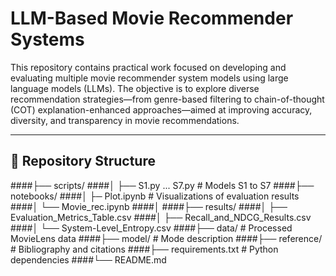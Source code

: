 # LLM-Based Movie Recommender Systems

This repository contains practical work focused on developing and evaluating multiple movie recommender system models using large language models (LLMs). The objective is to explore diverse recommendation strategies—from genre-based filtering to chain-of-thought (COT) explanation-enhanced approaches—aimed at improving accuracy, diversity, and transparency in movie recommendations.

---

## 📁 Repository Structure

####├── scripts/
####│ ├── S1.py ... S7.py # Models S1 to S7
####├── notebooks/
####│ ├─ Plot.ipynb # Visualizations of evaluation results
####│ └── Movie_rec.ipynb
####│
####├── results/
####│ ├── Evaluation_Metrics_Table.csv
####│ ├── Recall_and_NDCG_Results.csv
####│ └── System-Level_Entropy.csv
####├── data/ # Processed MovieLens data
####├── model/ # Mode description
####├── reference/ # Bibliography and citations
####├── requirements.txt # Python dependencies
####└── README.md

